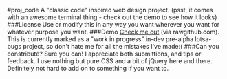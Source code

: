 #proj_code
A "classic code" inspired web design project. (psst, it comes with an awesome terminal thing - check out the demo to see how it looks)
###License
Use or modify this in any way you want wherever you want for whatever purpose you want.
###Demo
[Check me out](https://rawgithub.com/schart/proj_code/master/demo/index.html) (via rawgithub.com). This is currently marked as a "work in progress" in-dev pre-alpha lotsa-bugs project, so don't hate me for all the mistakes I've made:(
###Can you constribute?
Sure you can! I appreciate both submittions, and tips or feedback. I use nothing but pure CSS and a bit of jQuery here and there. Definitely not hard to add on to something if you want to.
